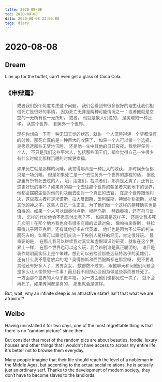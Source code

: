 ```yaml
---
title: 2020-08-08
toc: 2020-08-08
data: 2020-08-08 23:00:00
tags: diary
---
```



# 2020-08-08

## Dream

Line up for the buffet, can't even get a glass of Coca Cola.

## 《申辩篇》

> 或者我们换个角度考虑这个问题， 我们会看到有很多很好的理由让我们相信死亡是很好的事情， 因为死亡无非是两种可能情况之一：或者他就是空空的一无所有也一无所知， 或者， 他就是象人们说的， 是灵魂的一种迁移， 从这个世界， 到另外一个世界。
>
> 现在你想象一下有一种无知无觉的状态，就象一个人沉睡得连一个梦都没有的时候，那死亡真的是一种巨大的收获了， 如果一个人可以做一个选择，是愿意选那些无梦地沉睡， 还是他一生中其他的日日夜夜。我觉得任何一个人， 不只是我们这些平常人，包括那些国王们，都会觉得自己一生很少有什么时候比那样沉睡的时候更幸福。
>
> 如果死亡就是那样的沉睡，我觉得那真是一种巨大的收获， 那时候永恒都只是一场沉睡。 但是如果死亡是一个去往另外一个世界的旅程的话， 据说那里有所有死去过的人， 哦，朋友们，裁决者们，那真是太爽了，还有比这更好玩的事吗？如果真的每一个去往那个世界的朝圣者来到地下的世界，他都会摆脱尘俗对他的判决而去面对一个真正的法官， 在那个世界跟他判决，这些裁决者将是米诺斯，拉大曼图斯，爱阿库斯，特里扑勒姆斯，以及其他的神之子。这些人自己一生正直，为了他们做一个这样的朝拜确实也是值得的。如果一个人可以跟奥付卢斯，穆萨乌斯， 赫西奥德，还有荷马谈话， 怎样的代价他会不愿意付出呢？不， 如果真是这样子， 还是让我多死几次吧！在那个地方我也会有很多有趣的谈话对象， 像帕拉米得斯， 特拉蒙得儿子阿亚克斯，还有其他好多古代英雄， 他们也是因为不公平的判决而死去的，如果可以跟他们交流一下被别人冤枉的经历，肯定很好玩。 最重要的是， 在那儿我可以继续我对真实和虚假知识的研究，就象在这个世界上一样， 在那个世界也可以这么玩，我会辨别谁是真正聪明的， 谁只是装作聪明而实际上是个笨球。想到可以去检验那些远征特洛伊的英雄们， 还有什么我不愿意放弃的呢？奥得修斯和西西服斯都在那里呀， 更不要说其他还有好多人了，男男女女， 数都数不过来， 跟他聊天和问他们问题会是多么让人愉快的一件事！而且我不用担心会因为做这些事而被处死了。 一方面那个世界的人似乎更幸福， 另一方面他们也都死过一次了， 就不会再死了。如果传闻都是真的， 那里就会是这样。 



But, wait, why an infinite sleep is an attractive state? Isn't that what we are afraid of?

## Weibo

Having uninstalled it for two days, one of the most regrettable thing is that there is no "random picture" since then.

But consider that most of the random pics are about beauties, foodie, luxury houses and other things that I wouldn't have access to across my entire life, it's better not to browse them everyday. 

Many people imagine that their life should reach the level of a nobleman in the Middle Ages, but according to the actual social relations, he is actually just an ordinary serf. Thanks to the development of modern society, they don’t have to become slaves to the landlords. 







